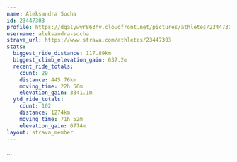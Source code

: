 ```yaml
---
name: Aleksandra Socha
id: 23447303
profile: https://dgalywyr863hv.cloudfront.net/pictures/athletes/23447303/14745546/4/large.jpg
username: aleksandra-socha
strava_url: https://www.strava.com/athletes/23447303
stats:
  biggest_ride_distance: 117.89km
  biggest_climb_elevation_gain: 637.2m
  recent_ride_totals:
    count: 29
    distance: 445.76km
    moving_time: 22h 56m
    elevation_gain: 3341.1m
  ytd_ride_totals:
    count: 102
    distance: 1274km
    moving_time: 71h 52m
    elevation_gain: 6774m
layout: strava_member
--- 
```

...
